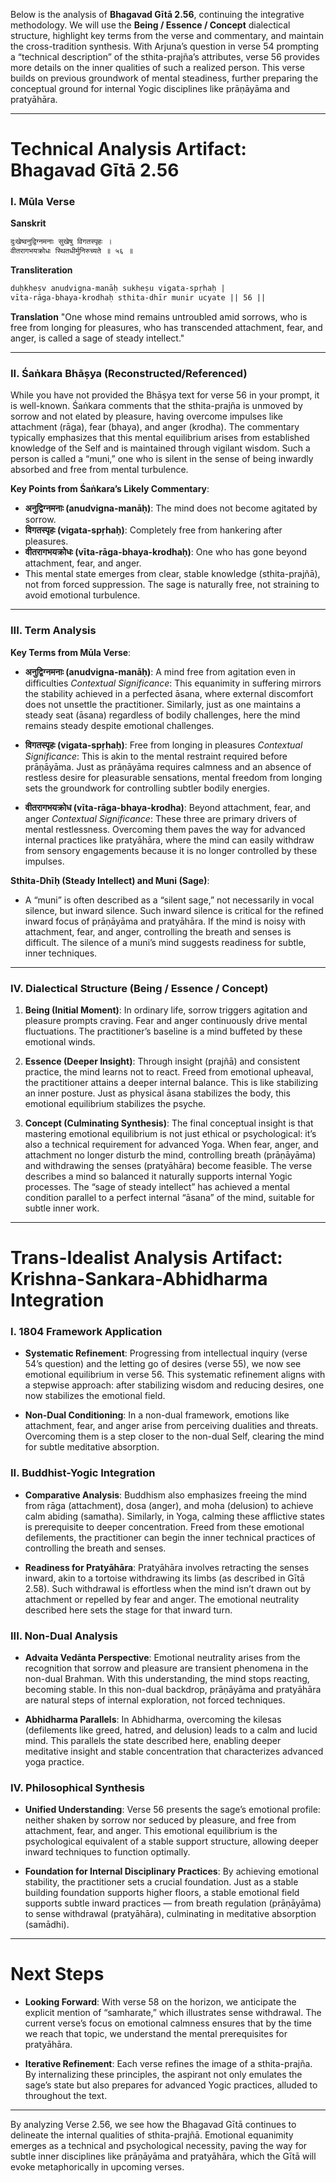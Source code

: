 Below is the analysis of **Bhagavad Gītā 2.56**, continuing the integrative methodology. We will use the **Being / Essence / Concept** dialectical structure, highlight key terms from the verse and commentary, and maintain the cross-tradition synthesis. With Arjuna’s question in verse 54 prompting a “technical description” of the sthita-prajña’s attributes, verse 56 provides more details on the inner qualities of such a realized person. This verse builds on previous groundwork of mental steadiness, further preparing the conceptual ground for internal Yogic disciplines like prāṇāyāma and pratyāhāra.

---

# Technical Analysis Artifact: Bhagavad Gītā 2.56

### I. Mūla Verse

**Sanskrit**
```markdown
दुःखेष्वनुद्विग्नमनाः सुखेषु विगतस्पृहः ।
वीतरागभयक्रोधः स्थितधीर्मुनिरुच्यते ॥ ५६ ॥
```

**Transliteration**
```markdown
duḥkheṣv anudvigna-manāḥ sukheṣu vigata-spṛhaḥ |
vīta-rāga-bhaya-krodhaḥ sthita-dhīr munir ucyate || 56 ||
```

**Translation**
"One whose mind remains untroubled amid sorrows, who is free from longing for pleasures, who has transcended attachment, fear, and anger, is called a sage of steady intellect."

---

### II. Śaṅkara Bhāṣya (Reconstructed/Referenced)

While you have not provided the Bhāṣya text for verse 56 in your prompt, it is well-known. Śaṅkara comments that the sthita-prajña is unmoved by sorrow and not elated by pleasure, having overcome impulses like attachment (rāga), fear (bhaya), and anger (krodha). The commentary typically emphasizes that this mental equilibrium arises from established knowledge of the Self and is maintained through vigilant wisdom. Such a person is called a “muni,” one who is silent in the sense of being inwardly absorbed and free from mental turbulence.

**Key Points from Śaṅkara’s Likely Commentary**:
- **अनुद्विग्नमनाः (anudvigna-manāḥ)**: The mind does not become agitated by sorrow.
- **विगतस्पृहः (vigata-spṛhaḥ)**: Completely free from hankering after pleasures.
- **वीतरागभयक्रोधः (vīta-rāga-bhaya-krodhaḥ)**: One who has gone beyond attachment, fear, and anger.
- This mental state emerges from clear, stable knowledge (sthita-prajñā), not from forced suppression. The sage is naturally free, not straining to avoid emotional turbulence.

---

### III. Term Analysis

**Key Terms from Mūla Verse**:

- **अनुद्विग्नमनाः (anudvigna-manāḥ)**: A mind free from agitation even in difficulties
  *Contextual Significance*: This equanimity in suffering mirrors the stability achieved in a perfected āsana, where external discomfort does not unsettle the practitioner. Similarly, just as one maintains a steady seat (āsana) regardless of bodily challenges, here the mind remains steady despite emotional challenges.

- **विगतस्पृहः (vigata-spṛhaḥ)**: Free from longing in pleasures
  *Contextual Significance*: This is akin to the mental restraint required before prāṇāyāma. Just as prāṇāyāma requires calmness and an absence of restless desire for pleasurable sensations, mental freedom from longing sets the groundwork for controlling subtler bodily energies.

- **वीतरागभयक्रोध (vīta-rāga-bhaya-krodha)**: Beyond attachment, fear, and anger
  *Contextual Significance*: These three are primary drivers of mental restlessness. Overcoming them paves the way for advanced internal practices like pratyāhāra, where the mind can easily withdraw from sensory engagements because it is no longer controlled by these impulses.

**Sthita-Dhīḥ (Steady Intellect) and Muni (Sage)**:
- A “muni” is often described as a “silent sage,” not necessarily in vocal silence, but inward silence. Such inward silence is critical for the refined inward focus of prāṇāyāma and pratyāhāra. If the mind is noisy with attachment, fear, and anger, controlling the breath and senses is difficult. The silence of a muni’s mind suggests readiness for subtle, inner techniques.

---

### IV. Dialectical Structure (Being / Essence / Concept)

1. **Being (Initial Moment)**: In ordinary life, sorrow triggers agitation and pleasure prompts craving. Fear and anger continuously drive mental fluctuations. The practitioner’s baseline is a mind buffeted by these emotional winds.

2. **Essence (Deeper Insight)**: Through insight (prajñā) and consistent practice, the mind learns not to react. Freed from emotional upheaval, the practitioner attains a deeper internal balance. This is like stabilizing an inner posture. Just as physical āsana stabilizes the body, this emotional equilibrium stabilizes the psyche.

3. **Concept (Culminating Synthesis)**: The final conceptual insight is that mastering emotional equilibrium is not just ethical or psychological: it’s also a technical requirement for advanced Yoga. When fear, anger, and attachment no longer disturb the mind, controlling breath (prāṇāyāma) and withdrawing the senses (pratyāhāra) become feasible. The verse describes a mind so balanced it naturally supports internal Yogic processes. The “sage of steady intellect” has achieved a mental condition parallel to a perfect internal “āsana” of the mind, suitable for subtle inner work.

---

# Trans-Idealist Analysis Artifact: Krishna-Sankara-Abhidharma Integration

### I. 1804 Framework Application

- **Systematic Refinement**: Progressing from intellectual inquiry (verse 54’s question) and the letting go of desires (verse 55), we now see emotional equilibrium in verse 56. This systematic refinement aligns with a stepwise approach: after stabilizing wisdom and reducing desires, one now stabilizes the emotional field.

- **Non-Dual Conditioning**: In a non-dual framework, emotions like attachment, fear, and anger arise from perceiving dualities and threats. Overcoming them is a step closer to the non-dual Self, clearing the mind for subtle meditative absorption.

### II. Buddhist-Yogic Integration

- **Comparative Analysis**: Buddhism also emphasizes freeing the mind from rāga (attachment), dosa (anger), and moha (delusion) to achieve calm abiding (samatha). Similarly, in Yoga, calming these afflictive states is prerequisite to deeper concentration. Freed from these emotional defilements, the practitioner can begin the inner technical practices of controlling the breath and senses.

- **Readiness for Pratyāhāra**: Pratyāhāra involves retracting the senses inward, akin to a tortoise withdrawing its limbs (as described in Gītā 2.58). Such withdrawal is effortless when the mind isn’t drawn out by attachment or repelled by fear and anger. The emotional neutrality described here sets the stage for that inward turn.

### III. Non-Dual Analysis

- **Advaita Vedānta Perspective**: Emotional neutrality arises from the recognition that sorrow and pleasure are transient phenomena in the non-dual Brahman. With this understanding, the mind stops reacting, becoming stable. In this non-dual backdrop, prāṇāyāma and pratyāhāra are natural steps of internal exploration, not forced techniques.

- **Abhidharma Parallels**: In Abhidharma, overcoming the kilesas (defilements like greed, hatred, and delusion) leads to a calm and lucid mind. This parallels the state described here, enabling deeper meditative insight and stable concentration that characterizes advanced yoga practice.

### IV. Philosophical Synthesis

- **Unified Understanding**: Verse 56 presents the sage’s emotional profile: neither shaken by sorrow nor seduced by pleasure, and free from attachment, fear, and anger. This emotional equilibrium is the psychological equivalent of a stable support structure, allowing deeper inward techniques to function optimally.

- **Foundation for Internal Disciplinary Practices**: By achieving emotional stability, the practitioner sets a crucial foundation. Just as a stable building foundation supports higher floors, a stable emotional field supports subtle inward practices — from breath regulation (prāṇāyāma) to sense withdrawal (pratyāhāra), culminating in meditative absorption (samādhi).

---

# Next Steps

- **Looking Forward**: With verse 58 on the horizon, we anticipate the explicit mention of “samharate,” which illustrates sense withdrawal. The current verse’s focus on emotional calmness ensures that by the time we reach that topic, we understand the mental prerequisites for pratyāhāra.

- **Iterative Refinement**: Each verse refines the image of a sthita-prajña. By internalizing these principles, the aspirant not only emulates the sage’s state but also prepares for advanced Yogic practices, alluded to throughout the text.

---

By analyzing Verse 2.56, we see how the Bhagavad Gītā continues to delineate the internal qualities of sthita-prajñā. Emotional equanimity emerges as a technical and psychological necessity, paving the way for subtle inner disciplines like prāṇāyāma and pratyāhāra, which the Gītā will evoke metaphorically in upcoming verses.
